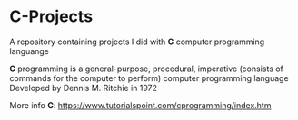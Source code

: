 # C-Projects
A repository containing projects I did with **C** computer programming languange

**C** programming is a general-purpose, procedural, imperative (consists of commands for the computer to perform) computer programming language
Developed by Dennis M. Ritchie in 1972

More info **C**: <https://www.tutorialspoint.com/cprogramming/index.htm>
